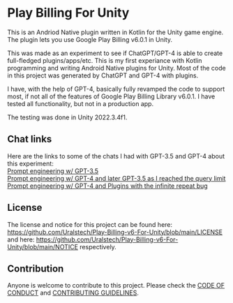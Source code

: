 # Play Billing For Unity

This is an Andriod Native plugin written in Kotlin for the Unity game engine. The plugin lets you use Google Play Billing v6.0.1 in Unity.

This was made as an experiment to see if ChatGPT/GPT-4 is able to create full-fledged plugins/apps/etc. This is my first experiance with Kotlin programming and writing Android Native plugins for Unity. Most of the code in this project was generated by ChatGPT and GPT-4 with plugins.

I have, with the help of GPT-4, basically fully revamped the code to support most, if not all of the features of Google Play Billing Library v6.0.1. I have tested all functionality, but not in a production app.

The testing was done in Unity 2022.3.4f1.

## Chat links

Here are the links to some of the chats I had with GPT-3.5 and GPT-4 about this experiment:\
[Prompt engineering w/ GPT-3.5](https://chat.openai.com/share/2eb8d013-4b28-4466-9314-d97a4157c10a) \
[Prompt engineering w/ GPT-4 and later GPT-3.5 as I reached the query limit](https://chat.openai.com/share/345ee174-23ab-4250-b2fa-404488a1dd4d) \
[Prompt engineering w/ GPT-4 and Plugins with the infinite repeat bug](https://chat.openai.com/share/d0f04d33-2f17-4c17-8bd6-26e99590caf1)

## License

The license and notice for this project can be found here: https://github.com/Uralstech/Play-Billing-v6-For-Unity/blob/main/LICENSE and here: https://github.com/Uralstech/Play-Billing-v6-For-Unity/blob/main/NOTICE respectively.

## Contribution

Anyone is welcome to contribute to this project. Please check the [CODE OF CONDUCT](https://github.com/Uralstech/Play-Billing-v6-For-Unity/blob/main/CODE_OF_CONDUCT.md) and [CONTRIBUTING GUIDELINES](https://github.com/Uralstech/Play-Billing-v6-For-Unity/blob/main/CONTRIBUTING.md).
